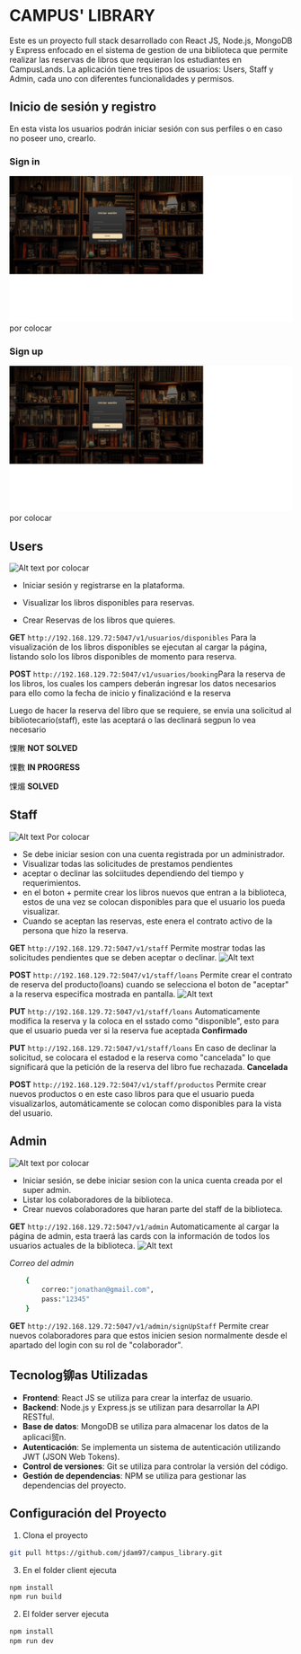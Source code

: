 # CAMPUS' LIBRARY

Este es un proyecto full stack desarrollado con React JS, Node.js, MongoDB y Express enfocado en el sistema de gestion de una biblioteca que permite realizar las  reservas  de libros que requieran los estudiantes en CampusLands. La aplicación tiene tres tipos de usuarios: Users, Staff y Admin, cada uno con diferentes funcionalidades y permisos.

## Inicio de sesión y registro
En esta vista los usuarios podrán iniciar sesión con sus perfiles o en caso no poseer uno, crearlo.

### Sign in
![Alt text](./src/assets/login.png) por colocar

### Sign up
![Alt text](./src/assets/login.png) por colocar

## Users
![Alt text](./client/public/image.png) por colocar

- Iniciar sesión y registrarse en la plataforma.
- Visualizar los libros disponibles para reservas.


- Crear Reservas de los libros que quieres.

**GET** `http://192.168.129.72:5047/v1/usuarios/disponibles` Para la visualización de los libros disponibles se ejecutan al cargar la página, listando solo los libros disponibles de momento para reserva.

**POST** `http://192.168.129.72:5047/v1/usuarios/booking`Para la reserva de los libros, los cuales los campers deberán ingresar los datos necesarios para ello como la fecha de inicio y finalizaciónd e la reserva

Luego de hacer la reserva del libro que se requiere, se envia una solicitud al bibliotecario(staff), este las aceptará o las declinará segpun lo vea necesario
 
 馃敶 **NOT SOLVED**

 馃數 **IN PROGRESS**

 馃煝 **SOLVED**


## Staff
![Alt text](./client//public/image-1.png) Por colocar

- Se debe iniciar sesion con una cuenta registrada por un administrador.
- Visualizar todas las solicitudes de prestamos pendientes
- aceptar o declinar las solciitudes dependiendo del tiempo y requerimientos.
- en el boton + permite crear los libros nuevos que entran a la biblioteca, estos de una vez se colocan disponibles para que el usuario los pueda visualizar.
- Cuando se aceptan las reservas, este enera el contrato activo de la persona que hizo la reserva.

**GET** `http://192.168.129.72:5047/v1/staff` Permite mostrar todas las solicitudes pendientes que se deben aceptar o declinar.
![Alt text](./client/public/image-2.png)

**POST** `http://192.168.129.72:5047/v1/staff/loans` Permite crear el contrato de reserva del producto(loans) cuando se selecciona el boton de "aceptar" a la reserva especifica mostrada en pantalla.
![Alt text](./client/public/image-3.png)

**PUT** `http://192.168.129.72:5047/v1/staff/loans` Automaticamente modifica la reserva y la coloca en el sstado como "disponible", esto para que el usuario pueda ver si la reserva fue aceptada **Confirmado** 

**PUT** `http://192.168.129.72:5047/v1/staff/loans` En caso de declinar la solicitud, se colocara el estadod e la reserva como "cancelada" lo que significará que la petición de la reserva del libro fue rechazada.
**Cancelada** 

**POST** `http://192.168.129.72:5047/v1/staff/productos` Permite crear nuevos productos o en este caso libros para que el usuario pueda visualizarlos, automáticamente se colocan como disponibles para la vista del usuario.



## Admin
![Alt text](./client/public/image-4.png) por colocar

- Iniciar sesión, se debe iniciar sesion con la unica cuenta creada por el super admin.
- Listar los colaboradores de la biblioteca.
- Crear nuevos colaboradores que haran parte del staff de la biblioteca.

**GET** `http://192.168.129.72:5047/v1/admin` Automaticamente al cargar la página de admin, esta traerá las cards con la información de todos los usuarios actuales de la biblioteca.
![Alt text](./client/public/image-5.png)

_Correo del admin_
```bash
    {
        correo:"jonathan@gmail.com",
        pass:"12345"
    }
```

**GET** `http://192.168.129.72:5047/v1/admin/signUpStaff` Permite crear nuevos colaboradores para que estos inicien sesion normalmente desde el apartado del login con su rol de "colaborador".

## Tecnolog铆as Utilizadas

- **Frontend**: React JS se utiliza para crear la interfaz de usuario.
- **Backend**: Node.js y Express.js se utilizan para desarrollar la API RESTful.
- **Base de datos**: MongoDB se utiliza para almacenar los datos de la aplicaci贸n.
- **Autenticación**: Se implementa un sistema de autenticación utilizando JWT (JSON Web Tokens).
- **Control de versiones**: Git se utiliza para controlar la versión del código.
- **Gestión de dependencias**: NPM se utiliza para gestionar las dependencias del proyecto.

## Configuración del Proyecto

1. Clona el proyecto
```bash
git pull https://github.com/jdam97/campus_library.git
```

3. En el folder client ejecuta 
```bash
npm install
npm run build
```
2. El folder server ejecuta 
```bash
npm install
npm run dev